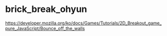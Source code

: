 # brick_break_ohyun

https://developer.mozilla.org/ko/docs/Games/Tutorials/2D_Breakout_game_pure_JavaScript/Bounce_off_the_walls